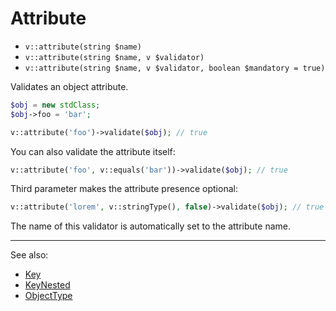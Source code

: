 # Attribute

- `v::attribute(string $name)`
- `v::attribute(string $name, v $validator)`
- `v::attribute(string $name, v $validator, boolean $mandatory = true)`

Validates an object attribute.

```php
$obj = new stdClass;
$obj->foo = 'bar';

v::attribute('foo')->validate($obj); // true
```

You can also validate the attribute itself:

```php
v::attribute('foo', v::equals('bar'))->validate($obj); // true
```

Third parameter makes the attribute presence optional:

```php
v::attribute('lorem', v::stringType(), false)->validate($obj); // true
```

The name of this validator is automatically set to the attribute name.

***
See also:

  * [Key](Key.md)
  * [KeyNested](KeyNested.md)
  * [ObjectType](ObjectType.md)
